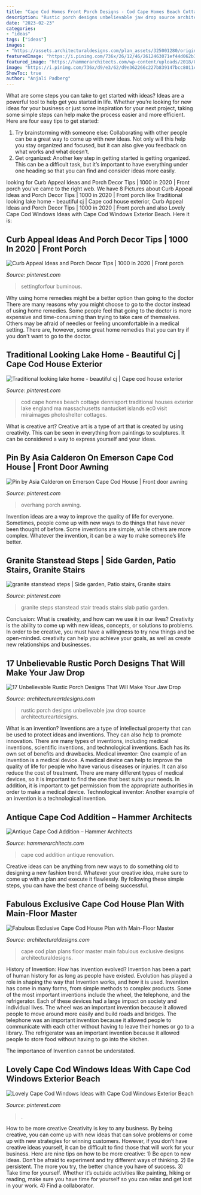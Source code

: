 ```yaml
---
title: "Cape Cod Homes Front Porch Designs - Cod Cape Homes Beach Cottage Dennisport Traditional Houses Exterior Lake England Ma Massachusetts Nantucket Islands Ec0 Visit Miraimages Photoshelter Cottages"
description: "Rustic porch designs unbelievable jaw drop source architectureartdesigns"
date: "2023-02-23"
categories:
- "ideas"
tags: ["ideas"]
images:
- "https://assets.architecturaldesigns.com/plan_assets/325001280/original/790056glv_1547849149.jpg?1547849149"
featuredImage: "https://i.pinimg.com/736x/26/12/46/2612463071ef44d062b3aebfeccc57b6.jpg"
featured_image: "https://hammerarchitects.com/wp-content/uploads/2018/07/Antique-Cape-Cod-Addition-01_1960x1225.jpg"
image: "https://i.pinimg.com/736x/d9/e3/62/d9e362266c227b839147bcc8011cea9f.jpg"
ShowToc: true
author: "Anjali Padberg"
---
```



What are some steps you can take to get started with ideas?
Ideas are a powerful tool to help get you started in life. Whether you’re looking for new ideas for your business or just some inspiration for your next project, taking some simple steps can help make the process easier and more efficient. Here are four easy tips to get started: 
1. Try brainstorming with someone else: Collaborating with other people can be a great way to come up with new ideas. Not only will this help you stay organized and focused, but it can also give you feedback on what works and what doesn’t. 
2. Get organized: Another key step in getting started is getting organized. This can be a difficult task, but it’s important to have everything under one heading so that you can find and consider ideas more easily. 

	

		
looking for Curb Appeal Ideas and Porch Decor Tips | 1000 in 2020 | Front porch you've came to the right web. We have 8 Pictures about Curb Appeal Ideas and Porch Decor Tips | 1000 in 2020 | Front porch like Traditional looking lake home - beautiful cj | Cape cod house exterior, Curb Appeal Ideas and Porch Decor Tips | 1000 in 2020 | Front porch and also Lovely Cape Cod Windows Ideas with Cape Cod Windows Exterior Beach. Here it is:
		
    
## Curb Appeal Ideas And Porch Decor Tips | 1000 In 2020 | Front Porch

<img loading=lazy src="https://i.pinimg.com/originals/f7/1d/7d/f71d7d79b95268c8a394debd4d3f0bb2.jpg" onerror="this.onerror=null;this.src='https://tse1.mm.bing.net/th?id=OIP.9dJRW57cEQeWC23oEUSpYgHaLG&amp;pid=15.1';" alt="Curb Appeal Ideas and Porch Decor Tips | 1000 in 2020 | Front porch">

_Source: pinterest.com_

>settingforfour buminous. 

	

Why using home remedies might be a better option than going to the doctor
There are many reasons why you might choose to go to the doctor instead of using home remedies. Some people feel that going to the doctor is more expensive and time-consuming than trying to take care of themselves. Others may be afraid of needles or feeling uncomfortable in a medical setting. There are, however, some great home remedies that you can try if you don't want to go to the doctor.

    
## Traditional Looking Lake Home - Beautiful Cj | Cape Cod House Exterior

<img loading=lazy src="http://media-cache-ec0.pinimg.com/600x/a2/95/ad/a295ad95840f2714b9ec71421a4fb29a.jpg" onerror="this.onerror=null;this.src='https://tse2.mm.bing.net/th?id=OIP.nhQSxNopzvEFpGR05kjxrQDGEs&amp;pid=15.1';" alt="Traditional looking lake home - beautiful cj | Cape cod house exterior">

_Source: pinterest.com_

>cod cape homes beach cottage dennisport traditional houses exterior lake england ma massachusetts nantucket islands ec0 visit miraimages photoshelter cottages. 

	

What is creative art?
Creative art is a type of art that is created by using creativity. This can be seen in everything from paintings to sculptures. It can be considered a way to express yourself and your ideas.

    
## Pin By Asia Calderon On Emerson Cape Cod House | Front Door Awning

<img loading=lazy src="https://i.pinimg.com/736x/26/12/46/2612463071ef44d062b3aebfeccc57b6.jpg" onerror="this.onerror=null;this.src='https://tse3.mm.bing.net/th?id=OIP.lkYLv0JqQA7slOJmsgfPJgHaNK&amp;pid=15.1';" alt="Pin by Asia Calderon on Emerson Cape Cod House | Front door awning">

_Source: pinterest.com_

>overhang porch awning. 

	

Invention ideas are a way to improve the quality of life for everyone. Sometimes, people come up with new ways to do things that have never been thought of before. Some inventions are simple, while others are more complex. Whatever the invention, it can be a way to make someone’s life better.

    
## Granite Stanstead Steps | Side Garden, Patio Stairs, Granite Stairs

<img loading=lazy src="https://i.pinimg.com/736x/85/14/77/85147712e747879ea7b3acb14b4772cb--granite-slab-stair-treads.jpg" onerror="this.onerror=null;this.src='https://tse4.mm.bing.net/th?id=OIP.-_z1DLHBlU5xf8GkY4t9ZgDYEg&amp;pid=15.1';" alt="granite stanstead steps | Side garden, Patio stairs, Granite stairs">

_Source: pinterest.com_

>granite steps stanstead stair treads stairs slab patio garden. 

	

Conclusion: What is creativity, and how can we use it in our lives?
Creativity is the ability to come up with new ideas, concepts, or solutions to problems. In order to be creative, you must have a willingness to try new things and be open-minded. creativity can help you achieve your goals, as well as create new relationships and businesses.

    
## 17 Unbelievable Rustic Porch Designs That Will Make Your Jaw Drop

<img loading=lazy src="http://www.architectureartdesigns.com/wp-content/uploads/2016/10/17-Unbelievable-Rustic-Porch-Designs-That-Will-Make-Your-Jaw-Drop-7.jpg" onerror="this.onerror=null;this.src='https://tse4.mm.bing.net/th?id=OIP.DxpJcdZrsoHopIgJjOBbGQHaE8&amp;pid=15.1';" alt="17 Unbelievable Rustic Porch Designs That Will Make Your Jaw Drop">

_Source: architectureartdesigns.com_

>rustic porch designs unbelievable jaw drop source architectureartdesigns. 

	

What is an invention?
Inventions are a type of intellectual property that can be used to protect ideas and inventions. They can also help to promote innovation. There are many types of inventions, including medical inventions, scientific inventions, and technological inventions. Each has its own set of benefits and drawbacks.
Medical inventor: 
One example of an invention is a medical device. A medical device can help to improve the quality of life for people who have various diseases or injuries. It can also reduce the cost of treatment. 
There are many different types of medical devices, so it is important to find the one that best suits your needs. In addition, it is important to get permission from the appropriate authorities in order to make a medical device. 
Technological inventor: 
Another example of an invention is a technological invention.

    
## Antique Cape Cod Addition – Hammer Architects

<img loading=lazy src="https://hammerarchitects.com/wp-content/uploads/2018/07/Antique-Cape-Cod-Addition-01_1960x1225.jpg" onerror="this.onerror=null;this.src='https://tse4.mm.bing.net/th?id=OIP.DVgkZLGwVb4c_nqZexmRPwHaEo&amp;pid=15.1';" alt="Antique Cape Cod Addition – Hammer Architects">

_Source: hammerarchitects.com_

>cape cod addition antique renovation. 

	

Creative ideas can be anything from new ways to do something old to designing a new fashion trend. Whatever your creative idea, make sure to come up with a plan and execute it flawlessly. By following these simple steps, you can have the best chance of being successful.

    
## Fabulous Exclusive Cape Cod House Plan With Main-Floor Master

<img loading=lazy src="https://assets.architecturaldesigns.com/plan_assets/325001280/original/790056glv_1547849149.jpg?1547849149" onerror="this.onerror=null;this.src='https://tse2.mm.bing.net/th?id=OIP.RpB2IiZrT3fhSmbZShk0LgHaE8&amp;pid=15.1';" alt="Fabulous Exclusive Cape Cod House Plan with Main-Floor Master">

_Source: architecturaldesigns.com_

>cape cod plan plans floor master main fabulous exclusive designs architecturaldesigns. 

	

History of Invention: How has invention evolved?
Invention has been a part of human history for as long as people have existed. Evolution has played a role in shaping the way that Invention works, and how it is used. Invention has come in many forms, from simple methods to complex products. 
Some of the most important inventions include the wheel, the telephone, and the refrigerator. Each of these devices had a large impact on society and individual lives. The wheel was an important invention because it allowed people to move around more easily and build roads and bridges. The telephone was an important invention because it allowed people to communicate with each other without having to leave their homes or go to a library. The refrigerator was an important invention because it allowed people to store food without having to go into the kitchen. 

The importance of Invention cannot be understated.

    
## Lovely Cape Cod Windows Ideas With Cape Cod Windows Exterior Beach

<img loading=lazy src="https://i.pinimg.com/736x/d9/e3/62/d9e362266c227b839147bcc8011cea9f.jpg" onerror="this.onerror=null;this.src='https://tse3.mm.bing.net/th?id=OIP.j773L8GK1twh_6QXZnGIsQHaEZ&amp;pid=15.1';" alt="Lovely Cape Cod Windows Ideas with Cape Cod Windows Exterior Beach">

_Source: pinterest.com_

>. 

	

How to be more creative
Creativity is key to any business. By being creative, you can come up with new ideas that can solve problems or come up with new strategies for winning customers. However, if you don’t have creative ideas yourself, it can be difficult to find those that will work for your business. Here are nine tips on how to be more creative: 1) Be open to new ideas. Don’t be afraid to experiment and try different ways of thinking. 2) Be persistent. The more you try, the better chance you have of success. 3) Take time for yourself. Whether it’s outside activities like painting, hiking or reading, make sure you have time for yourself so you can relax and get lost in your work. 4) Find a collaborator.

